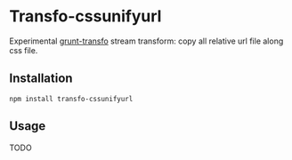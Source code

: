 # Transfo-cssunifyurl

Experimental [grunt-transfo](https://npmjs.org/package/grunt-transfo) stream transform: copy all relative url file along css file.

## Installation

```shell
npm install transfo-cssunifyurl
```

## Usage 

TODO